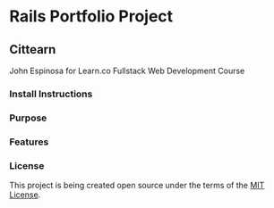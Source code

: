 # Rails Portfolio Project
## Cittearn

  John Espinosa for Learn.co Fullstack Web Development Course


### Install Instructions

### Purpose

### Features


### License
  This project is being created open source under the terms of the [MIT License](http://opensource.org/licenses/MIT).


